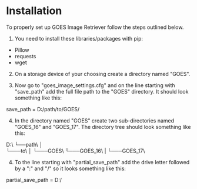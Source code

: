 <h1>Installation</h1>

To properly set up GOES Image Retriever follow the steps outlined below.

1. You need to install these libraries/packages with pip:
- Pillow
- requests
- wget

2. On a storage device of your choosing create a directory named "GOES".

3. Now go to "goes_image_settings.cfg" and on the line starting with "save_path" add the full file path to the "GOES" directory.
It should look something like this:

save_path = D:/path/to/GOES/

4. In the directory named "GOES" create two sub-directories named "GOES_16" and "GOES_17".
The directory tree should look something like this:


D:\\
└──path\\
   │   
   └───to\\
       │
       └───GOES\\
           └───GOES_16\\
           |
           └───GOES_17\\


4. To the line starting with "partial_save_path" add the drive letter followed by a ":" and "/"
so it looks something like this:

partial_save_path = D:/